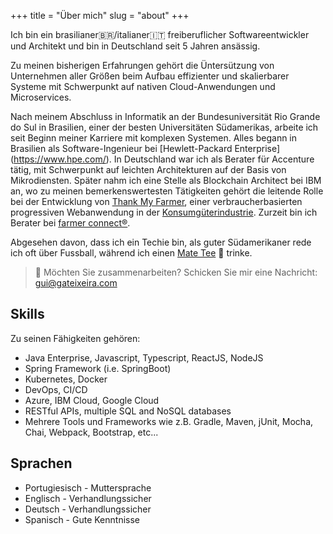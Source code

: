 +++
title = "Über mich"
slug = "about"
+++

Ich bin ein brasilianer:brazil:/italianer:it: freiberuflicher Softwareentwickler und Architekt und bin in Deutschland seit 5 Jahren ansässig. 

Zu meinen bisherigen Erfahrungen gehört die Üntersützung von Unternehmen aller Größen beim Aufbau effizienter und skalierbarer Systeme mit Schwerpunkt auf nativen Cloud-Anwendungen und Microservices.

Nach meinem Abschluss in Informatik an der Bundesuniversität Rio Grande do Sul in Brasilien, einer der besten Universitäten Südamerikas, arbeite ich seit Beginn meiner Karriere mit komplexen Systemen. Alles begann in Brasilien als Software-Ingenieur bei [Hewlett-Packard Enterprise] (https://www.hpe.com/). In Deutschland war ich als Berater für Accenture tätig, mit Schwerpunkt auf leichten Architekturen auf der Basis von Mikrodiensten. Später nahm ich eine Stelle als Blockchain Architect bei IBM an, wo zu meinen bemerkenswertesten Tätigkeiten gehört die leitende Rolle bei der Entwicklung von [Thank My Farmer](https://www.thankmyfarmer.com), einer verbraucherbasierten progressiven Webanwendung in der [Konsumgüterindustrie](https://www.ibm.com/thought-leadership/coffee/). Zurzeit bin ich Berater bei [farmer connect®](https://www.farmerconnect.com/).

Abgesehen davon, dass ich ein Techie bin, als guter Südamerikaner rede ich oft über Fussball, während ich einen [Mate Tee](https://de.wikipedia.org/wiki/Mate-Tee) :mate: trinke.


> :email: Möchten Sie zusammenarbeiten? Schicken Sie mir eine Nachricht:
gui@gateixeira.com

## Skills

Zu seinen Fähigkeiten gehören:

* Java Enterprise, Javascript, Typescript, ReactJS, NodeJS
* Spring Framework (i.e. SpringBoot)
* Kubernetes, Docker
* DevOps, CI/CD
* Azure, IBM Cloud, Google Cloud
* RESTful APIs, multiple SQL and NoSQL databases
* Mehrere Tools und Frameworks wie z.B. Gradle, Maven, jUnit, Mocha, Chai, Webpack, Bootstrap, etc...

## Sprachen

* Portugiesisch - Muttersprache
* Englisch - Verhandlungssicher
* Deutsch - Verhandlungssicher
* Spanisch - Gute Kenntnisse
